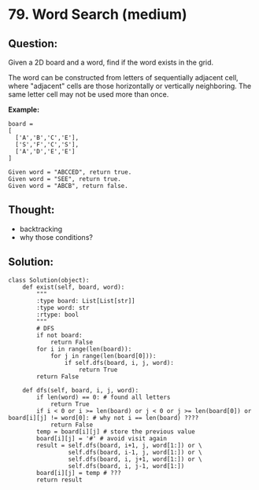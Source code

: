 # 79. Word Search \(medium\)

## Question:

Given a 2D board and a word, find if the word exists in the grid.

The word can be constructed from letters of sequentially adjacent cell, where "adjacent" cells are those horizontally or vertically neighboring. The same letter cell may not be used more than once.

**Example:**

```text
board =
[
  ['A','B','C','E'],
  ['S','F','C','S'],
  ['A','D','E','E']
]

Given word = "ABCCED", return true.
Given word = "SEE", return true.
Given word = "ABCB", return false.
```

## Thought:

* backtracking
* why those conditions?

## Solution:

```text
class Solution(object):
    def exist(self, board, word):
        """
        :type board: List[List[str]]
        :type word: str
        :rtype: bool
        """
        # DFS
        if not board:
            return False
        for i in range(len(board)):
            for j in range(len(board[0])):
                if self.dfs(board, i, j, word):
                    return True
        return False
    
    def dfs(self, board, i, j, word):
        if len(word) == 0: # found all letters
            return True
        if i < 0 or i >= len(board) or j < 0 or j >= len(board[0]) or board[i][j] != word[0]: # why not i == len(board) ????
            return False 
        temp = board[i][j] # store the previous value
        board[i][j] = '#' # avoid visit again
        result = self.dfs(board, i+1, j, word[1:]) or \
                 self.dfs(board, i-1, j, word[1:]) or \
                 self.dfs(board, i, j+1, word[1:]) or \
                 self.dfs(board, i, j-1, word[1:])
        board[i][j] = temp # ???
        return result
```

